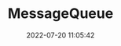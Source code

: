 ---
pageComponent:
  name: Catalogue
  data:
    key: 03.dm/02.mesqueue
    description: 消息队列
title: MessageQueue
date: 2022-07-20 11:05:42
permalink: /data/mesqueue/
sidebar: false
article: false
comment: false
editLink: false
---